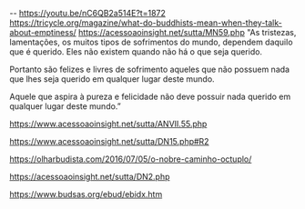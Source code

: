 --
https://youtu.be/nC6QB2a514E?t=1872
https://tricycle.org/magazine/what-do-buddhists-mean-when-they-talk-about-emptiness/
https://acessoaoinsight.net/sutta/MN59.php
"As tristezas, lamentações, 
os muitos tipos de sofrimentos do mundo, 
dependem daquilo que é querido. 
Eles não existem quando não há o que seja querido. 

Portanto são felizes e livres de sofrimento 
aqueles que não possuem nada que lhes seja querido 
em qualquer lugar deste mundo. 

Aquele que aspira à pureza e felicidade 
não deve possuir nada querido 
em qualquer lugar deste mundo.”

https://www.acessoaoinsight.net/sutta/ANVII.55.php

https://www.acessoaoinsight.net/sutta/DN15.php#R2

https://olharbudista.com/2016/07/05/o-nobre-caminho-octuplo/

https://acessoaoinsight.net/sutta/DN2.php


https://www.budsas.org/ebud/ebidx.htm